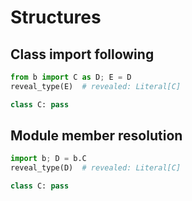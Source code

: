 # Structures

## Class import following

```py
from b import C as D; E = D
reveal_type(E)  # revealed: Literal[C]
```

```py path=b.py
class C: pass
```

## Module member resolution

```py
import b; D = b.C
reveal_type(D)  # revealed: Literal[C]
```

```py path=b.py
class C: pass
```
